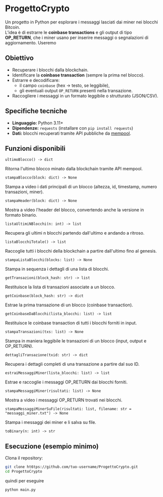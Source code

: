 # ProgettoCrypto

Un progetto in Python per esplorare i messaggi lasciati dai miner nei blocchi Bitcoin.  
L’idea è di estrarre le **coinbase transactions** e gli output di tipo **OP_RETURN**, che i miner usano per inserire messaggi o segnalazioni di aggiornamento.
Useremo 

## Obiettivo
- Recuperare i blocchi dalla blockchain.
- Identificare la **coinbase transaction** (sempre la prima nel blocco).
- Estrarre e decodificare:
  - il campo `coinbase` (hex → testo, se leggibile),
  - gli eventuali output `OP_RETURN` presenti nella transazione.
- Raccogliere i messaggi in un formato leggibile o strutturato (JSON/CSV).

## Specifiche tecniche
- **Linguaggio:** Python 3.11+  
- **Dipendenze:** `requests` (installare con `pip install requests`)  
- **Dati:** blocchi recuperati tramite API pubbliche da [mempool](https://mempool.space/it/).

## Funzioni disponibili

```text
ultimoBlocco() -> dict
```
Ritorna l'ultimo blocco minato dalla blockchain tramite API mempool.

```text
stampaBlocco(block: dict) -> None
```
Stampa a video i dati principali di un blocco (altezza, id, timestamp, numero transazioni, miner).

```text
stampaHeader(block: dict) -> None
```
Mostra a video l'header del blocco, convertendo anche la versione in formato binario.

```text
listaUltimiNBlocchi(n: int) -> list
```
Recupera gli ultimi n blocchi partendo dall'ultimo e andando a ritroso.

```text
listaBlocchiTotale() -> list
```
Raccoglie tutti i blocchi della blockchain a partire dall'ultimo fino al genesis.

```text
stampaListaBlocchi(blocks: list) -> None
```
Stampa in sequenza i dettagli di una lista di blocchi.

```text
getTransazioni(block_hash: str) -> list
```
Restituisce la lista di transazioni associate a un blocco.

```text
getCoinbase(block_hash: str) -> dict
```
Estrae la prima transazione di un blocco (coinbase transaction).

```text
getCoinbaseDaBlocchi(lista_blocchi: list) -> list
```
Restituisce le coinbase transaction di tutti i blocchi forniti in input.

```text
stampaTransazioni(txs: list) -> None
```
Stampa in maniera leggibile le transazioni di un blocco (input, output e OP_RETURN).

```text
dettagliTransazione(txid: str) -> dict
```
Recupera i dettagli completi di una transazione a partire dal suo ID.

```text
estraiMessaggiMiner(lista_blocchi: list) -> list
```
Estrae e raccoglie i messaggi OP_RETURN dai blocchi forniti.

```text
stampaMessaggiMiner(risultati: list) -> None
```
Mostra a video i messaggi OP_RETURN trovati nei blocchi.

```text
stampaMessaggiMinerSuFile(risultati: list, filename: str = "messaggi_miner.txt") -> None
```
Stampa i messaggi dei miner e li salva su file.

```text
toBinary(n: int) -> str
```
## Esecuzione (esempio minimo)

Clona il repository:

```bash
git clone ht6tps://github.com/tuo-username/ProgettoCrypto.git
cd ProgettoCrypto
```

quindi per eseguire
```bash
python main.py
```
